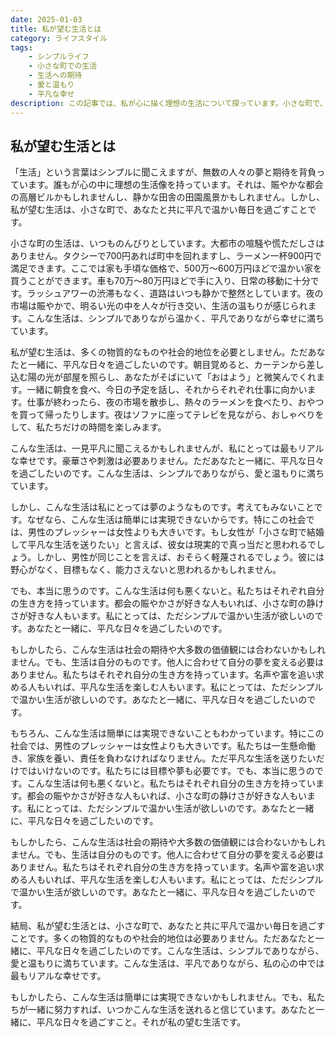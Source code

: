 ```yaml
---
date: 2025-01-03
title: 私が望む生活とは
category: ライフスタイル
tags:
    - シンプルライフ
    - 小さな町での生活
    - 生活への期待
    - 愛と温もり
    - 平凡な幸せ
description: この記事では、私が心に描く理想の生活について探っています。小さな町で、愛する人と共に過ごすシンプルで温かく充実した日々。スローライフの美しさ、共有する時間の喜び、そして社会の期待がもたらす課題について考えます。
---
```


## 私が望む生活とは

「生活」という言葉はシンプルに聞こえますが、無数の人々の夢と期待を背負っています。誰もが心の中に理想の生活像を持っています。それは、賑やかな都会の高層ビルかもしれませんし、静かな田舎の田園風景かもしれません。しかし、私が望む生活は、小さな町で、あなたと共に平凡で温かい毎日を過ごすことです。

小さな町の生活は、いつものんびりとしています。大都市の喧騒や慌ただしさはありません。タクシーで700円あれば町中を回れますし、ラーメン一杯900円で満足できます。ここでは家も手頃な価格で、500万～600万円ほどで温かい家を買うことができます。車も70万～80万円ほどで手に入り、日常の移動に十分です。ラッシュアワーの渋滞もなく、道路はいつも静かで整然としています。夜の市場は賑やかで、明るい光の中を人々が行き交い、生活の温もりが感じられます。こんな生活は、シンプルでありながら温かく、平凡でありながら幸せに満ちています。

私が望む生活は、多くの物質的なものや社会的地位を必要としません。ただあなたと一緒に、平凡な日々を過ごしたいのです。朝目覚めると、カーテンから差し込む陽の光が部屋を照らし、あなたがそばにいて「おはよう」と微笑んでくれます。一緒に朝食を食べ、今日の予定を話し、それからそれぞれ仕事に向かいます。仕事が終わったら、夜の市場を散歩し、熱々のラーメンを食べたり、おやつを買って帰ったりします。夜はソファに座ってテレビを見ながら、おしゃべりをして、私たちだけの時間を楽しみます。

こんな生活は、一見平凡に聞こえるかもしれませんが、私にとっては最もリアルな幸せです。豪華さや刺激は必要ありません。ただあなたと一緒に、平凡な日々を過ごしたいのです。こんな生活は、シンプルでありながら、愛と温もりに満ちています。

しかし、こんな生活は私にとっては夢のようなものです。考えてもみないことです。なぜなら、こんな生活は簡単には実現できないからです。特にこの社会では、男性のプレッシャーは女性よりも大きいです。もし女性が「小さな町で結婚して平凡な生活を送りたい」と言えば、彼女は現実的で真っ当だと思われるでしょう。しかし、男性が同じことを言えば、おそらく軽蔑されるでしょう。彼には野心がなく、目標もなく、能力さえないと思われるかもしれません。

でも、本当に思うのです。こんな生活は何も悪くないと。私たちはそれぞれ自分の生き方を持っています。都会の賑やかさが好きな人もいれば、小さな町の静けさが好きな人もいます。私にとっては、ただシンプルで温かい生活が欲しいのです。あなたと一緒に、平凡な日々を過ごしたいのです。

もしかしたら、こんな生活は社会の期待や大多数の価値観には合わないかもしれません。でも、生活は自分のものです。他人に合わせて自分の夢を変える必要はありません。私たちはそれぞれ自分の生き方を持っています。名声や富を追い求める人もいれば、平凡な生活を楽しむ人もいます。私にとっては、ただシンプルで温かい生活が欲しいのです。あなたと一緒に、平凡な日々を過ごしたいのです。

もちろん、こんな生活は簡単には実現できないこともわかっています。特にこの社会では、男性のプレッシャーは女性よりも大きいです。私たちは一生懸命働き、家族を養い、責任を負わなければなりません。ただ平凡な生活を送りたいだけではいけないのです。私たちには目標や夢も必要です。でも、本当に思うのです。こんな生活は何も悪くないと。私たちはそれぞれ自分の生き方を持っています。都会の賑やかさが好きな人もいれば、小さな町の静けさが好きな人もいます。私にとっては、ただシンプルで温かい生活が欲しいのです。あなたと一緒に、平凡な日々を過ごしたいのです。

もしかしたら、こんな生活は社会の期待や大多数の価値観には合わないかもしれません。でも、生活は自分のものです。他人に合わせて自分の夢を変える必要はありません。私たちはそれぞれ自分の生き方を持っています。名声や富を追い求める人もいれば、平凡な生活を楽しむ人もいます。私にとっては、ただシンプルで温かい生活が欲しいのです。あなたと一緒に、平凡な日々を過ごしたいのです。

結局、私が望む生活とは、小さな町で、あなたと共に平凡で温かい毎日を過ごすことです。多くの物質的なものや社会的地位は必要ありません。ただあなたと一緒に、平凡な日々を過ごしたいのです。こんな生活は、シンプルでありながら、愛と温もりに満ちています。こんな生活は、平凡でありながら、私の心の中では最もリアルな幸せです。

もしかしたら、こんな生活は簡単には実現できないかもしれません。でも、私たちが一緒に努力すれば、いつかこんな生活を送れると信じています。あなたと一緒に、平凡な日々を過ごすこと。それが私の望む生活です。
